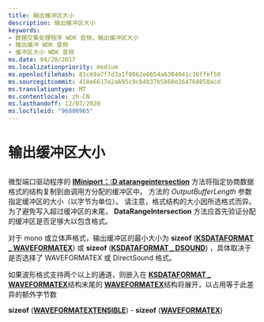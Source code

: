 ```yaml
---
title: 输出缓冲区大小
description: 输出缓冲区大小
keywords:
- 数据交集处理程序 WDK 音频，输出缓冲区大小
- 输出缓冲 WDK 音频
- 缓冲区大小 WDK 音频
ms.date: 04/20/2017
ms.localizationpriority: medium
ms.openlocfilehash: 81c69a7f7d3a1f0862e6654a6384041c36ffef50
ms.sourcegitcommit: 418e6617e2a695c9cb4b37b5b60e264760858acd
ms.translationtype: MT
ms.contentlocale: zh-CN
ms.lasthandoff: 12/07/2020
ms.locfileid: "96800965"
---
```

# <a name="output-buffer-size"></a>输出缓冲区大小


## <span id="output_buffer_size"></span><span id="OUTPUT_BUFFER_SIZE"></span>


微型端口驱动程序的 [**IMiniport：:D atarangeintersection**](/windows-hardware/drivers/ddi/portcls/nf-portcls-iminiport-datarangeintersection) 方法将指定协商数据格式的结构复制到由调用方分配的缓冲区中。 方法的 *OutputBufferLength* 参数指定缓冲区的大小（以字节为单位）。 请注意，格式结构的大小因所选格式而异。 为了避免写入超过缓冲区的末尾， **DataRangeIntersection** 方法应首先验证分配的缓冲区是否足够大以包含格式。

对于 mono 或立体声格式，输出缓冲区的最小大小为 **sizeof** ([**KSDATAFORMAT \_ WAVEFORMATEX**](/windows-hardware/drivers/ddi/ksmedia/ns-ksmedia-ksdataformat_waveformatex)) 或 **sizeof** ([**KSDATAFORMAT \_ DSOUND**](/windows-hardware/drivers/ddi/ksmedia/ns-ksmedia-ksdataformat_dsound)) ，具体取决于是否选择了 WAVEFORMATEX 或 DirectSound 格式。

如果波形格式支持两个以上的通道，则嵌入在 [**KSDATAFORMAT \_ WAVEFORMATEX**](/windows-hardware/drivers/ddi/ksmedia/ns-ksmedia-ksdataformat_waveformatex)结构末尾的 [**WAVEFORMATEX**](/windows/win32/api/mmreg/ns-mmreg-waveformatex)结构将展开，以占用等于此差异的额外字节数

**sizeof** ([**WAVEFORMATEXTENSIBLE**](/windows-hardware/drivers/ddi/ksmedia/ns-ksmedia-waveformatextensible)) - **sizeof** ([**WAVEFORMATEX**](/windows/win32/api/mmreg/ns-mmreg-waveformatex)) 

 

